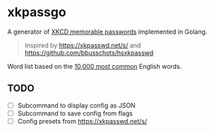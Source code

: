 # xkpassgo
A generator of [XKCD memorable passwords][1] implemented in Golang.

> Inspired by https://xkpasswd.net/s/ and https://github.com/bbusschots/hsxkpasswd

Word list based on the [10,000 most common][2] English words.

## TODO
- [ ] Subcommand to display config as JSON
- [ ] Subcommand to save config from flags
- [ ] Config presets from https://xkpasswd.net/s/

[1]: https://xkcd.com/936/
[2]: https://github.com/first20hours/google-10000-english